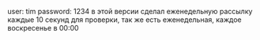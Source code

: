 user: tim
password: 1234
в этой версии сделал еженедельную рассылку каждые 10 секунд для проверки, так же есть еженедельная, каждое воскресенье в 00:00

